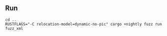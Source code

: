 ## Run

```
cd ..
RUSTFLAGS="-C relocation-model=dynamic-no-pic" cargo +nightly fuzz run fuzz_xml
```
